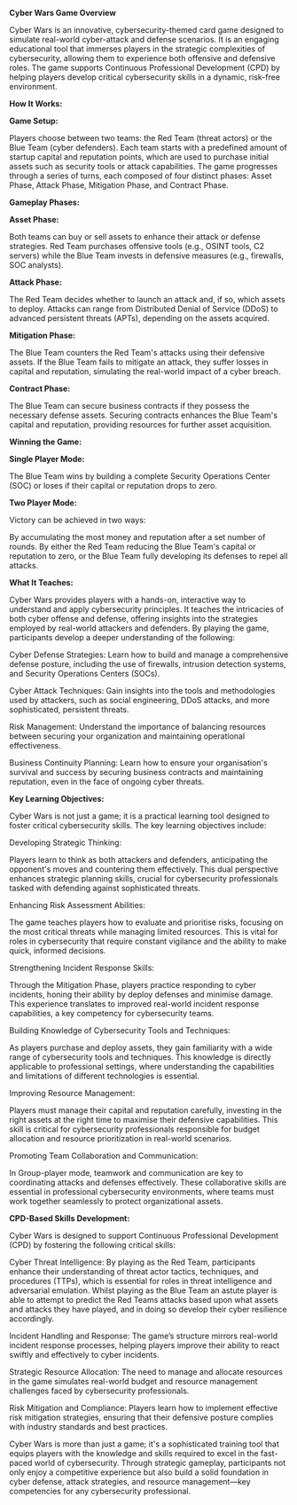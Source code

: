 **Cyber Wars Game Overview**

Cyber Wars is an innovative, cybersecurity-themed card game designed to simulate real-world cyber-attack and defense scenarios. It is an engaging educational tool that immerses players in the strategic complexities of cybersecurity, allowing them to experience both offensive and defensive roles. The game supports Continuous Professional Development (CPD) by helping players develop critical cybersecurity skills in a dynamic, risk-free environment.

**How It Works:**

**Game Setup:**

Players choose between two teams: the Red Team (threat actors) or the Blue Team (cyber defenders).
Each team starts with a predefined amount of startup capital and reputation points, which are used to purchase initial assets such as security tools or attack capabilities.
The game progresses through a series of turns, each composed of four distinct phases: Asset Phase, Attack Phase, Mitigation Phase, and Contract Phase.

**Gameplay Phases:**

**Asset Phase:**

Both teams can buy or sell assets to enhance their attack or defense strategies.
Red Team purchases offensive tools (e.g., OSINT tools, C2 servers) while the Blue Team invests in defensive measures (e.g., firewalls, SOC analysts).

**Attack Phase:**

The Red Team decides whether to launch an attack and, if so, which assets to deploy.
Attacks can range from Distributed Denial of Service (DDoS) to advanced persistent threats (APTs), depending on the assets acquired.

**Mitigation Phase:**

The Blue Team counters the Red Team's attacks using their defensive assets.
If the Blue Team fails to mitigate an attack, they suffer losses in capital and reputation, simulating the real-world impact of a cyber breach.

**Contract Phase:**

The Blue Team can secure business contracts if they possess the necessary defense assets.
Securing contracts enhances the Blue Team's capital and reputation, providing resources for further asset acquisition.

**Winning the Game:**

**Single Player Mode:**

The Blue Team wins by building a complete Security Operations Center (SOC) or loses if their capital or reputation drops to zero.

**Two Player Mode:**

Victory can be achieved in two ways:

By accumulating the most money and reputation after a set number of rounds.
By either the Red Team reducing the Blue Team's capital or reputation to zero, or the Blue Team fully developing its defenses to repel all attacks.

**What It Teaches:**

Cyber Wars provides players with a hands-on, interactive way to understand and apply cybersecurity principles. It teaches the intricacies of both cyber offense and defense, offering insights into the strategies employed by real-world attackers and defenders. By playing the game, participants develop a deeper understanding of the following:

Cyber Defense Strategies: Learn how to build and manage a comprehensive defense posture, including the use of firewalls, intrusion detection systems, and Security Operations Centers (SOCs).

Cyber Attack Techniques: Gain insights into the tools and methodologies used by attackers, such as social engineering, DDoS attacks, and more sophisticated, persistent threats.

Risk Management: Understand the importance of balancing resources between securing your organization and maintaining operational effectiveness.

Business Continuity Planning: Learn how to ensure your organisation's survival and success by securing business contracts and maintaining reputation, even in the face of ongoing cyber threats.

**Key Learning Objectives:**

Cyber Wars is not just a game; it is a practical learning tool designed to foster critical cybersecurity skills. The key learning objectives include:

Developing Strategic Thinking:

Players learn to think as both attackers and defenders, anticipating the opponent's moves and countering them effectively.
This dual perspective enhances strategic planning skills, crucial for cybersecurity professionals tasked with defending against sophisticated threats.

Enhancing Risk Assessment Abilities:

The game teaches players how to evaluate and prioritise risks, focusing on the most critical threats while managing limited resources.
This is vital for roles in cybersecurity that require constant vigilance and the ability to make quick, informed decisions.

Strengthening Incident Response Skills:

Through the Mitigation Phase, players practice responding to cyber incidents, honing their ability by deploy defenses and minimise damage.
This experience translates to improved real-world incident response capabilities, a key competency for cybersecurity teams.

Building Knowledge of Cybersecurity Tools and Techniques:

As players purchase and deploy assets, they gain familiarity with a wide range of cybersecurity tools and techniques.
This knowledge is directly applicable to professional settings, where understanding the capabilities and limitations of different technologies is essential.

Improving Resource Management:

Players must manage their capital and reputation carefully, investing in the right assets at the right time to maximise their defensive capabilities.
This skill is critical for cybersecurity professionals responsible for budget allocation and resource prioritization in real-world scenarios.

Promoting Team Collaboration and Communication:

In Group-player mode, teamwork and communication are key to coordinating attacks and defenses effectively.
These collaborative skills are essential in professional cybersecurity environments, where teams must work together seamlessly to protect organizational assets.

**CPD-Based Skills Development:**

Cyber Wars is designed to support Continuous Professional Development (CPD) by fostering the following critical skills:

Cyber Threat Intelligence: By playing as the Red Team, participants enhance their understanding of threat actor tactics, techniques, and procedures (TTPs), which is essential for roles in threat intelligence and adversarial emulation. Whilst playing as the Blue Team an astute player is able to attempt to predict the Red Teams attacks based upon what assets and attacks they have played, and in doing so develop their cyber resilience accordingly.

Incident Handling and Response: The game’s structure mirrors real-world incident response processes, helping players improve their ability to react swiftly and effectively to cyber incidents.

Strategic Resource Allocation: The need to manage and allocate resources in the game simulates real-world budget and resource management challenges faced by cybersecurity professionals.

Risk Mitigation and Compliance: Players learn how to implement effective risk mitigation strategies, ensuring that their defensive posture complies with industry standards and best practices.

Cyber Wars is more than just a game; it's a sophisticated training tool that equips players with the knowledge and skills required to excel in the fast-paced world of cybersecurity. Through strategic gameplay, participants not only enjoy a competitive experience but also build a solid foundation in cyber defense, attack strategies, and resource management—key competencies for any cybersecurity professional.


